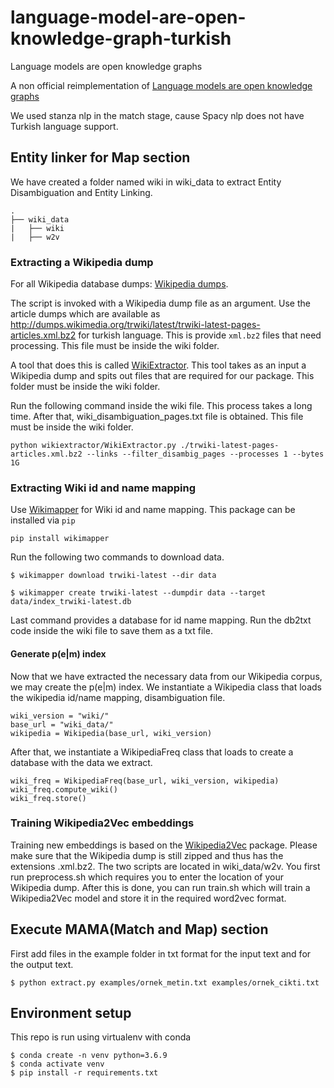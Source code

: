 # language-model-are-open-knowledge-graph-turkish
Language models are open knowledge graphs

A non official reimplementation of [Language models are open knowledge graphs](https://arxiv.org/abs/2010.11967)

We used stanza nlp in the match stage, cause Spacy nlp does not have Turkish language support.
## Entity linker for Map section
We have created a folder named wiki in wiki_data to extract Entity Disambiguation and Entity Linking. 

```
.
├── wiki_data
|   ├── wiki
|   ├── w2v
```
### Extracting a Wikipedia dump
For all Wikipedia database dumps: [Wikipedia dumps](https://dumps.wikimedia.org/). 

The script is invoked with a Wikipedia dump file as an argument. Use the article dumps which are available as http://dumps.wikimedia.org/trwiki/latest/trwiki-latest-pages-articles.xml.bz2 for turkish language. This is provide `xml.bz2` files that need processing. This file must be inside the wiki folder.

A tool that does this is called [WikiExtractor](https://github.com/attardi/wikiextractor). This tool takes as an input a Wikipedia dump and spits out files that are required for our package. This folder must be inside the wiki folder.

Run the following command inside the wiki file. This process takes a long time. After that, wiki_disambiguation_pages.txt file is obtained. This file must be inside the wiki folder.

```
python wikiextractor/WikiExtractor.py ./trwiki-latest-pages-articles.xml.bz2 --links --filter_disambig_pages --processes 1 --bytes 1G
```
### Extracting Wiki id and name mapping
Use [Wikimapper](https://github.com/jcklie/wikimapper#create-your-own-index) for Wiki id and name mapping. This package can be installed via `pip`
```
pip install wikimapper
```
Run the following two commands to download data.
```
$ wikimapper download trwiki-latest --dir data
```
```
$ wikimapper create trwiki-latest --dumpdir data --target data/index_trwiki-latest.db
```
Last command provides a database for id name mapping. Run the db2txt code inside the wiki file to save them as a txt file.

#### Generate p(e|m) index
Now that we have extracted the necessary data from our Wikipedia corpus, we may create the p(e|m) index. We instantiate a Wikipedia class that loads the wikipedia id/name mapping, disambiguation file.

```
wiki_version = "wiki/"
base_url = "wiki_data/"
wikipedia = Wikipedia(base_url, wiki_version)
```
After that, we instantiate a WikipediaFreq class that loads to create a database with the data we extract.

```
wiki_freq = WikipediaFreq(base_url, wiki_version, wikipedia)
wiki_freq.compute_wiki()
wiki_freq.store()
```
### Training Wikipedia2Vec embeddings
Training new embeddings is based on the [Wikipedia2Vec](https://wikipedia2vec.github.io/wikipedia2vec/) package. Please make sure that the Wikipedia dump is still zipped and thus has the extensions .xml.bz2. The two scripts are located in wiki_data/w2v. You first run preprocess.sh which requires you to enter the location of your Wikipedia dump. After this is done, you can run train.sh which will train a Wikipedia2Vec model and store it in the required word2vec format.

## Execute MAMA(Match and Map) section
First add files in the example folder in txt format for the input text and for the output text.
```
$ python extract.py examples/ornek_metin.txt examples/ornek_cikti.txt
```
## Environment setup
This repo is run using virtualenv with conda
```
$ conda create -n venv python=3.6.9
$ conda activate venv
$ pip install -r requirements.txt
```

